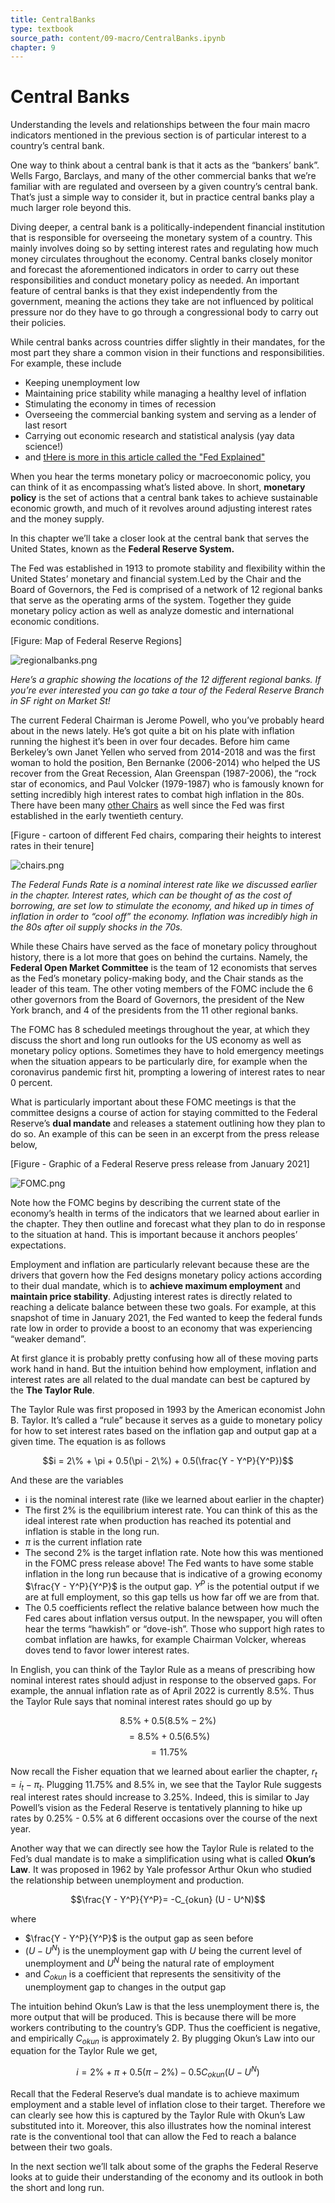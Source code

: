 ```yaml
---
title: CentralBanks
type: textbook
source_path: content/09-macro/CentralBanks.ipynb
chapter: 9
---
```


# Central Banks

Understanding the levels and relationships between the four main macro indicators mentioned in the previous section is of particular interest to a country’s central bank. 

One way to think about a central bank is that it acts as the “bankers’ bank”. Wells Fargo, Barclays, and many of the other commercial banks that we’re familiar with are regulated and overseen by a given country’s central bank. That’s just a simple way to consider it, but in practice central banks play a much larger role beyond this.

Diving deeper, a central bank is a politically-independent financial institution that is responsible for overseeing the monetary system of a country. This mainly involves doing so by setting interest rates and regulating how much money circulates throughout the economy. Central banks closely monitor and forecast the aforementioned indicators in order to carry out these responsibilities and conduct monetary policy as needed. An important feature of central banks is that they exist independently from the government, meaning the actions they take are not influenced by political pressure nor do they have to go through a congressional body to carry out their policies. 

While central banks across countries differ slightly in their mandates, for the most part they share a common vision in their functions and responsibilities. For example, these include
- Keeping unemployment low
- Maintaining price stability while managing a healthy level of inflation
- Stimulating the economy in times of recession
- Overseeing the commercial banking system and serving as a lender of last resort
- Carrying out economic research and statistical analysis (yay data science!) 
- and [tHere is more in this article called the "Fed Explained"](https://www.federalreserve.gov/aboutthefed/the-fed-explained.htm)

When you hear the terms monetary policy or macroeconomic policy, you can think of it as encompassing what’s listed above. In short, **monetary policy** is the set of actions that a central bank takes to achieve sustainable economic growth, and much of it revolves around adjusting interest rates and the money supply. 

In this chapter we’ll take a closer look at the central bank that serves the United States, known as the **Federal Reserve System.** 

The Fed was established in 1913 to promote stability and flexibility within the United States’ monetary and financial system.Led by the Chair and the Board of Governors, the Fed is comprised of a network of 12 regional banks that serve as the operating arms of the system. Together they guide monetary policy action as well as analyze domestic and international economic conditions. 

[Figure: Map of Federal Reserve Regions]

![regionalbanks.png](regionalbanks.png)

*Here’s a graphic showing the locations of the 12 different regional banks. If you’re ever interested you can go take a tour of the Federal Reserve Branch in SF right on Market St!*

The current Federal Chairman is Jerome Powell, who you’ve probably heard about in the news lately. He’s got quite a bit on his plate with inflation running the highest it’s been in over four decades. Before him came Berkeley’s own Janet Yellen who served from 2014-2018 and was the first woman to hold the position, Ben Bernanke (2006-2014) who helped the US recover from the Great Recession, Alan Greenspan (1987-2006), the “rock star of economics, and Paul Volcker (1979-1987) who is famously known for setting incredibly high interest rates to combat high inflation in the 80s. There have been many [other Chairs](https://www.federalreservehistory.org/people/federal-reserve-chair) as well since the Fed was first established in the early twentieth century. 

[Figure - cartoon of different Fed chairs, comparing their heights to interest rates in their tenure]

![chairs.png](chairs.png)

*The Federal Funds Rate is a nominal interest rate like we discussed earlier in the chapter. Interest rates, which can be thought of as the cost of borrowing, are set low to stimulate the economy, and hiked up in times of inflation in order to “cool off” the economy. Inflation was incredibly high in the 80s after oil supply shocks in the 70s.*

While these Chairs have served as the face of monetary policy throughout history, there is a lot more that goes on behind the curtains. Namely, the **Federal Open Market Committee** is the team of 12 economists that serves as the Fed’s monetary policy-making body, and the Chair stands as the leader of this team. The other voting members of the FOMC include the 6 other governors from the Board of Governors, the president of the New York branch, and 4 of the presidents from the 11 other regional banks. 

The FOMC has 8 scheduled meetings throughout the year, at which they discuss the short and long run outlooks for the US economy as well as monetary policy options. Sometimes they have to hold emergency meetings when the situation appears to be particularly dire, for example when the coronavirus pandemic first hit, prompting a lowering of interest rates to near 0 percent. 

What is particularly important about these FOMC meetings is that the committee designs a course of action for staying committed to the Federal Reserve’s **dual mandate** and releases a statement outlining how they plan to do so. An example of this can be seen in an excerpt from the press release below, 


[Figure - Graphic of a Federal Reserve press release from January 2021]

![FOMC.png](FOMC.png)

Note how the FOMC begins by describing the current state of the economy’s health in terms of the indicators that we learned about earlier in the chapter. They then outline and forecast what they plan to do in response to the situation at hand. This is important because it anchors peoples’ expectations. 

Employment and inflation are particularly relevant because these are the drivers that govern how the Fed designs monetary policy actions according to their dual mandate, which is to **achieve maximum employment** and **maintain price stability**. Adjusting interest rates is directly related to reaching a delicate balance between these two goals. For example, at this snapshot of time in January 2021, the Fed wanted to keep the federal funds rate low in order to provide a boost to an economy that was experiencing “weaker demand”. 

At first glance it is probably pretty confusing how all of these moving parts work hand in hand. But the intuition behind how employment, inflation and interest rates are all related to the dual mandate can best be captured by the **The Taylor Rule**. 

The Taylor Rule was first proposed in 1993 by the American economist John B. Taylor. It’s called a “rule” because it serves as a guide to monetary policy for how to set interest rates based on the inflation gap and output gap at a given time. The equation is as follows

$$i = 2\% + \pi + 0.5(\pi - 2\%) + 0.5(\frac{Y - Y^P}{Y^P})$$

And these are the variables
- i is the nominal interest rate (like we learned about earlier in the chapter) 
- The first 2% is the equilibrium interest rate. You can think of this as the ideal interest rate when production has reached its potential and inflation is stable in the long run. 
- $\pi$ is the current inflation rate
- The second 2% is the target inflation rate. Note how this was mentioned in the FOMC press release above! The Fed wants to have some stable inflation in the long run because that is indicative of a growing economy
$\frac{Y - Y^P}{Y^P}$ is the output gap. $Y^P$ is the potential output if we are at full employment, so this gap tells us how far off we are from that. 
- The 0.5 coefficients reflect the relative balance between how much the Fed cares about inflation versus output. In the newspaper, you will often hear the terms “hawkish” or “dove-ish”. Those who support high rates to combat inflation are hawks, for example Chairman Volcker, whereas doves tend to favor lower interest rates.

In English, you can think of the Taylor Rule as a means of prescribing how nominal interest rates should adjust in response to the observed gaps. For example, the annual inflation rate as of April 2022 is currently 8.5%. Thus the Taylor Rule says that nominal interest rates should go up by 

$$8.5\% + 0.5(8.5\% - 2\%)$$
$$= 8.5\% + 0.5(6.5\%)$$
$$= 11.75\%$$


Now recall the Fisher equation that we learned about earlier the chapter, $r_t = i_t - \pi_t$. Plugging 11.75% and 8.5% in, we see that the Taylor Rule suggests real interest rates should increase to 3.25%. Indeed, this is similar to Jay Powell’s vision as the Federal Reserve is tentatively planning to hike up rates by 0.25% - 0.5% at 6 different occasions over the course of the next year.

Another way that we can directly see how the Taylor Rule is related to the Fed’s dual mandate is to make a simplification using what is called **Okun’s Law**. It was proposed in 1962 by Yale professor Arthur Okun who studied the relationship between unemployment and production.

$$\frac{Y - Y^P}{Y^P}= -C_{okun} (U - U^N)$$

where
- $\frac{Y - Y^P}{Y^P}$ is the output gap as seen before  
- $(U - U^N)$ is the unemployment gap with $U$ being the current level of unemployment and $U^N$ being the natural rate of employment
- and $C_{okun}$ is a coefficient that represents the sensitivity of the unemployment gap to changes in the output gap

The intuition behind Okun’s Law is that the less unemployment there is, the more output that will be produced. This is because there will be more workers contributing to the country’s GDP. Thus the coefficient is negative, and empirically $C_{okun}$ is approximately 2. By plugging Okun’s Law into our equation for the Taylor Rule we get,  

$$i = 2\% + \pi + 0.5(\pi - 2\%) - 0.5C_{okun}(U - U^N)$$

Recall that the Federal Reserve’s dual mandate is to achieve maximum employment and a stable level of inflation close to their target. Therefore we can clearly see how this is captured by the Taylor Rule with Okun’s Law substituted into it. Moreover, this also illustrates how the nominal interest rate is the conventional tool that can allow the Fed to reach a balance between their two goals. 

In the next section we’ll talk about some of the graphs the Federal Reserve looks at to guide their understanding of the economy and its outlook in both the short and long run.

```python

```
